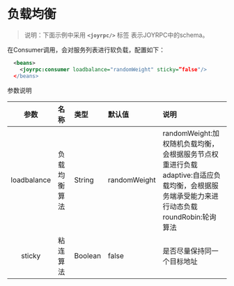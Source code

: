 负载均衡
==
>说明：下面示例中采用  **`<joyrpc/>`** 标签 表示JOYRPC中的schema。

在Consumer调用，会对服务列表进行软负载，配置如下：

  ````xml
    <beans>
      <joyrpc:consumer loadbalance="randomWeight" sticky=”false"/>
    </beans>
  ````

参数说明

| 参数 | 名称 | 类型 | 默认值 | 说明 |
| :----: | :---- | :---- |:---- |:---- |
| loadbalance | 负载均衡算法 |  String | randomWeight |  randomWeight:加权随机负载均衡，会根据服务节点权重进行负载 <br/> adaptive:自适应负载均衡，会根据服务端承受能力来进行动态负载<br/>roundRobin:轮询算法
| sticky | 粘连算法 | Boolean | false | 是否尽量保持同一个目标地址 |